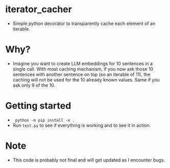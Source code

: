 # iterator_cacher
* Simple python decorator to transparently cache each element of an iterable.

# Why?
* Imagine you want to create LLM embeddings for 10 sentences in a single call. With most caching mechanism, if you now ask those 10 sentences with another sentence on top (so an iterable of 11), the caching will not be used for the 10 already known values. Same if you ask only 9 of the 10.

# Getting started
* ` python -m pip install -e .`
* Run `test.py` to see if everything is working and to see it in action.

# Note
* This code is probably not final and will get updated as I encounter bugs.
